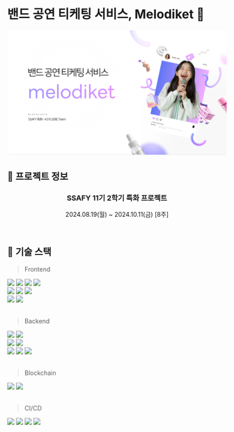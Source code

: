 # 밴드 공연 티케팅 서비스, Melodiket 🎵
![image.png](./image.png)

## 📅 프로젝트 정보

<div align=center>

### SSAFY 11기 2학기 특화 프로젝트

2024.08.19(월) ~ 2024.10.11(금) [8주]

</div>
</br>

## 🔎 기술 스택

> Frontend

<div>
  <img src="https://img.shields.io/badge/React-61DAFB?style=flat&logo=React&logoColor=white"/>
    <img src="https://img.shields.io/badge/Next.js-000000?style=flat&logo=Next.js&logoColor=white"/>
  <img src="https://img.shields.io/badge/PWA-5A0FC8?style=flat&logo=PWA&logoColor=white"/>
  <img src="https://img.shields.io/badge/TypeScript-3178C6?style=flat&logo=typescript&logoColor=white"/>
</div>
<div>
  <img src="https://img.shields.io/badge/Zustand-3578E5?style=flat&logo=Zustand&logoColor=white"/>
  <img src="https://img.shields.io/badge/React Query-FF4154?style=flat&logo=ReactQuery&logoColor=white"/>
  <img src="https://img.shields.io/badge/Firebase-DD2C00?style=flat&logo=Firebase&logoColor=white"/>
</div>
<div>
  <img src="https://img.shields.io/badge/Tailwind CSS-06B6D4?style=flat&logo=tailwindcss&logoColor=white"/>
  <img src="https://img.shields.io/badge/Storybook-FF4785?style=flat&logo=storybook&logoColor=white"/>
</div>
</br>

> Backend

<div>
  <img src="https://img.shields.io/badge/Spring Boot 3-6DB33F?style=flat&logo=springboot&logoColor=white"/>
  <img src="https://img.shields.io/badge/Spring Security-6DB33F?style=flat&logo=springsecurity&logoColor=white"/>
</div>
<div>
  <img src="https://img.shields.io/badge/Node.js-5FA04E?style=flat&logo=node.js&logoColor=white"/>
  <img src="https://img.shields.io/badge/IPFS-65C2CB?style=flat&logo=IPFS&logoColor=white"/>
</div>
<div>
  <img src="https://img.shields.io/badge/JPA-59666C?style=flat&logo=hibernate&logoColor=white"/>
  <img src="https://img.shields.io/badge/MySQL-4479A1?style=flat&logo=mysql&logoColor=white"/>
  <img src="https://img.shields.io/badge/MongoDB-47A248?style=flat&logo=mongodb&logoColor=white"/>
</div>
</br>

> Blockchain

<div>
  <img src="https://img.shields.io/badge/Solidity-2C4F7C?style=flat&logo=Solidity&logoColor=white"/>
  <img src="https://img.shields.io/badge/Web3j-3C3C3D?style=flat&logo=ethereum&logoColor=white"/>
</div>
</br>

> CI/CD

<div>
  <img src="https://img.shields.io/badge/Amazon EC2-FF9900?style=flat&logo=amazonec2&logoColor=white"/>
  <img src="https://img.shields.io/badge/Docker-2496ED?style=flat&logo=docker&logoColor=white"/>
  <img src="https://img.shields.io/badge/Jenkins-D24939?style=flat&logo=jenkins&logoColor=white"/>
  <img src="https://img.shields.io/badge/nginx-009639?style=flat&logo=nginx&logoColor=white"/>
</div>
</br>

